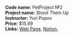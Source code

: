 **Code name:** PetProject №2  
**Project name:** Shoot Them Up  
**Instructor:** Yuri Popov  
**Price:** $15.99  
**Links:**
[Web Page](https://www.udemy.com/course/unrealengine/),
[Notion](https://www.notion.so/Unreal-Engine-4ec92d5ec75e40dcb58f0988110cb8d5),